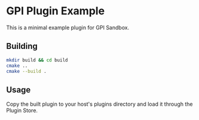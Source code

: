 # GPI Plugin Example

This is a minimal example plugin for GPI Sandbox.

## Building

```bash
mkdir build && cd build
cmake ..
cmake --build .
```

## Usage

Copy the built plugin to your host's plugins directory and load it through the Plugin Store.
